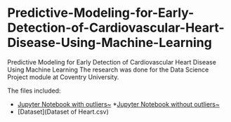 # Predictive-Modeling-for-Early-Detection-of-Cardiovascular-Heart-Disease-Using-Machine-Learning
Predictive Modeling for Early Detection of Cardiovascular Heart Disease Using Machine Learning
The research was done for the Data Science Project module at Coventry University.

The files included:
 * [Jupyter Notebook with outliers~](Project_code.ipynb)
  *[Jupyter Notebook without outliers~](Project_code_with_outliers.ipynb)
 * [Dataset](Dataset of Heart.csv)
